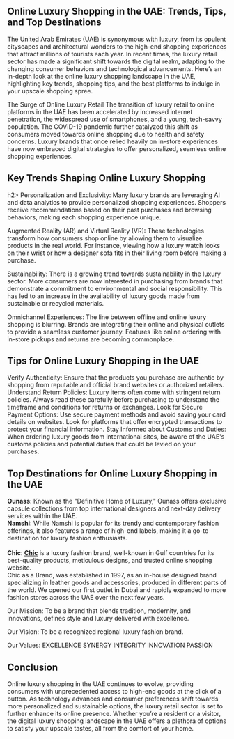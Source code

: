<h2>Online Luxury Shopping in the UAE: Trends, Tips, and Top Destinations</h2>

The United Arab Emirates (UAE) is synonymous with luxury, from its opulent cityscapes and architectural wonders to the high-end shopping experiences that attract millions of tourists each year. In recent times, the luxury retail sector has made a significant shift towards the digital realm, adapting to the changing consumer behaviors and technological advancements. Here’s an in-depth look at the online luxury shopping landscape in the UAE, highlighting key trends, shopping tips, and the best platforms to indulge in your upscale shopping spree.

The Surge of Online Luxury Retail
The transition of luxury retail to online platforms in the UAE has been accelerated by increased internet penetration, the widespread use of smartphones, and a young, tech-savvy population. The COVID-19 pandemic further catalyzed this shift as consumers moved towards online shopping due to health and safety concerns. Luxury brands that once relied heavily on in-store experiences have now embraced digital strategies to offer personalized, seamless online shopping experiences.

<h2>Key Trends Shaping Online Luxury Shopping</h2>h2>
Personalization and Exclusivity: Many luxury brands are leveraging AI and data analytics to provide personalized shopping experiences. Shoppers receive recommendations based on their past purchases and browsing behaviors, making each shopping experience unique.

Augmented Reality (AR) and Virtual Reality (VR): These technologies transform how consumers shop online by allowing them to visualize products in the real world. For instance, viewing how a luxury watch looks on their wrist or how a designer sofa fits in their living room before making a purchase.

Sustainability: There is a growing trend towards sustainability in the luxury sector. More consumers are now interested in purchasing from brands that demonstrate a commitment to environmental and social responsibility. This has led to an increase in the availability of luxury goods made from sustainable or recycled materials.

Omnichannel Experiences: The line between offline and online luxury shopping is blurring. Brands are integrating their online and physical outlets to provide a seamless customer journey. Features like online ordering with in-store pickups and returns are becoming commonplace.

<h2>Tips for Online Luxury Shopping in the UAE</h2>
Verify Authenticity: Ensure that the products you purchase are authentic by shopping from reputable and official brand websites or authorized retailers.
Understand Return Policies: Luxury items often come with stringent return policies. Always read these carefully before purchasing to understand the timeframe and conditions for returns or exchanges.
Look for Secure Payment Options: Use secure payment methods and avoid saving your card details on websites. Look for platforms that offer encrypted transactions to protect your financial information.
Stay Informed about Customs and Duties: When ordering luxury goods from international sites, be aware of the UAE's customs policies and potential duties that could be levied on your purchases.
<h2>Top Destinations for Online Luxury Shopping in the UAE</h2>
<b>Ounass</b>: Known as the "Definitive Home of Luxury," Ounass offers exclusive capsule collections from top international designers and next-day delivery services within the UAE. <br>
<b>Namshi</b>: While Namshi is popular for its trendy and contemporary fashion offerings, it also features a range of high-end labels, making it a go-to destination for luxury fashion enthusiasts.<br><br>
<b>Chic</b>: <b><a href="https://www.chic.ae/about-us/">Chic</a></b> is a luxury fashion brand, well-known in Gulf countries for its best-quality products, meticulous designs, and trusted online shopping website.
<br>
Chic as a Brand, was established in 1997, as an in-house designed brand specializing in leather goods and accessories, produced in different parts of the world. We opened our first outlet in Dubai and rapidly expanded to more fashion stores across the UAE over the next few years.

Our Mission:
To be a brand that blends tradition, modernity, and innovations, defines style and luxury delivered with excellence.

Our Vision:
To be a recognized regional luxury fashion brand.

Our Values:
EXCELLENCE
SYNERGY
INTEGRITY
INNOVATION
PASSION
<h2>Conclusion</h2>
Online luxury shopping in the UAE continues to evolve, providing consumers with unprecedented access to high-end goods at the click of a button. As technology advances and consumer preferences shift towards more personalized and sustainable options, the luxury retail sector is set to further enhance its online presence. Whether you’re a resident or a visitor, the digital luxury shopping landscape in the UAE offers a plethora of options to satisfy your upscale tastes, all from the comfort of your home.
